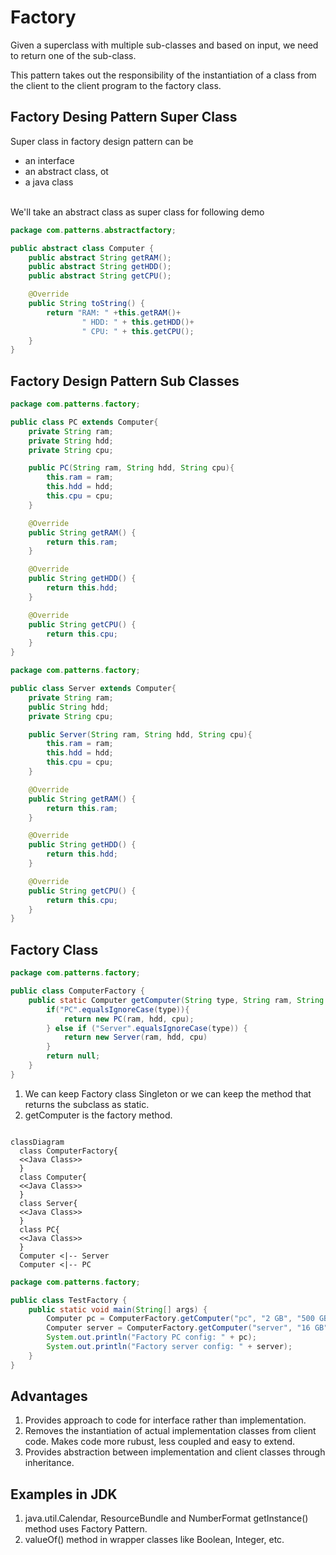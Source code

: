 # Factory <!-- aka Factory Method Design Pattern -->
<!-- creational pattern -->
Given a superclass with multiple sub-classes and based on input, we need to return one of the sub-class.
<!-- https://www.digitalocean.com/community/tutorials/factory-design-pattern-in-java -->
<!-- https://github.com/WebJournal/journaldev/tree/master/java-design-patterns/Factory-Design-Pattern -->
This pattern takes out the responsibility of the instantiation of a class from the client to the client program to the factory class.
## Factory Desing Pattern Super Class
Super class in factory design pattern can be 
- an interface
- an abstract class, ot
- a java class

</br>We'll take an abstract class as super class for following demo

```java
package com.patterns.abstractfactory;

public abstract class Computer {
    public abstract String getRAM();
    public abstract String getHDD();
    public abstract String getCPU();

    @Override
    public String toString() {
        return "RAM: " +this.getRAM()+
                " HDD: " + this.getHDD()+
                " CPU: " + this.getCPU();
    }
}
```

## Factory Design Pattern Sub Classes

```java
package com.patterns.factory;

public class PC extends Computer{
    private String ram;
    private String hdd;
    private String cpu;

    public PC(String ram, String hdd, String cpu){
        this.ram = ram;
        this.hdd = hdd;
        this.cpu = cpu;
    }

    @Override
    public String getRAM() {
        return this.ram;
    }

    @Override
    public String getHDD() {
        return this.hdd;
    }

    @Override
    public String getCPU() {
        return this.cpu;
    }
}

```

```java
package com.patterns.factory;

public class Server extends Computer{
    private String ram;
    public String hdd;
    private String cpu;

    public Server(String ram, String hdd, String cpu){
        this.ram = ram;
        this.hdd = hdd;
        this.cpu = cpu;
    }

    @Override
    public String getRAM() {
        return this.ram;
    }

    @Override
    public String getHDD() {
        return this.hdd;
    }

    @Override
    public String getCPU() {
        return this.cpu;
    }
}

```

## Factory Class

```java
package com.patterns.factory;

public class ComputerFactory {
    public static Computer getComputer(String type, String ram, String hdd, String cpu){
        if("PC".equalsIgnoreCase(type)){
            return new PC(ram, hdd, cpu);
        } else if ("Server".equalsIgnoreCase(type)) {
            return new Server(ram, hdd, cpu)
        }
        return null;
    }
}

```
1. We can keep Factory class Singleton or we can keep the method that returns the subclass as static.
2. getComputer is the factory method.

```mermaid

classDiagram
  class ComputerFactory{
  <<Java Class>>
  }
  class Computer{
  <<Java Class>>
  }
  class Server{
  <<Java Class>>
  }
  class PC{
  <<Java Class>>
  }
  Computer <|-- Server
  Computer <|-- PC
```


  
```java
package com.patterns.factory;

public class TestFactory {
    public static void main(String[] args) {
        Computer pc = ComputerFactory.getComputer("pc", "2 GB", "500 GB", "2.4 GHz");
        Computer server = ComputerFactory.getComputer("server", "16 GB", "1 TB", "2.9 GHz");
        System.out.println("Factory PC config: " + pc);
        System.out.println("Factory server config: " + server);
    }
}

```

## Advantages
1. Provides approach to code for interface rather than implementation.
2. Removes the instantiation of actual implementation classes from client code. Makes code more rubust, less coupled and easy to extend.    
3. Provides abstraction between implementation and client classes through inheritance.

## Examples in JDK
1. java.util.Calendar, ResourceBundle and NumberFormat getInstance() method uses Factory Pattern.
2. valueOf() method in wrapper classes like Boolean, Integer, etc.





